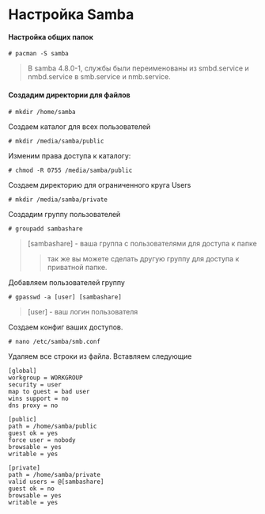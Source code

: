 # Настройка Samba
#### Настройка общих папок
```text
# pacman -S samba
```
> В samba 4.8.0-1, службы были переименованы из smbd.service и nmbd.service в smb.service и nmb.service.

#### Создадим директории для файлов
```text
# mkdir /home/samba
``` 
Создаем каталог для всех пользователей  
```text
# mkdir /media/samba/public
```  
Изменим права доступа к каталогу:  
```text
# chmod -R 0755 /media/samba/public
```  
Создаем директорию для ограниченного круга Users
```text
# mkdir /media/samba/private
```
Cоздадим группу пользователей
```text
# groupadd sambashare
```
>[sambashare] - ваша группа с пользователями для доступа к папке
>> так же вы можете сделать другую группу для доступа к приватной папке.

Добавляем пользователей группу
```text
# gpasswd -a [user] [sambashare]
```
>[user] - ваш логин пользователя

Создаем конфиг ваших доступов.
```text
# nano /etc/samba/smb.conf
```
Удаляем все строки из файла.
Вставляем следующие
```text
[global]
workgroup = WORKGROUP
security = user
map to guest = bad user
wins support = no
dns proxy = no

[public]
path = /home/samba/public
guest ok = yes
force user = nobody
browsable = yes
writable = yes

[private]
path = /home/samba/private
valid users = @[sambashare]
guest ok = no
browsable = yes
writable = yes
```
